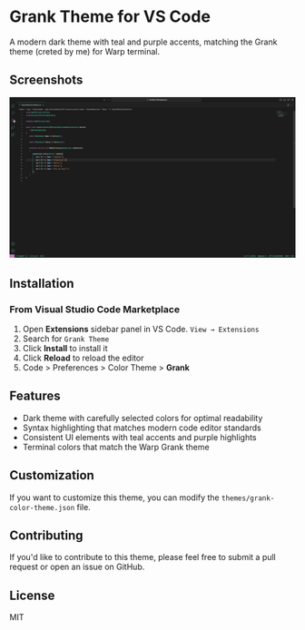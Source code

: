 # Grank Theme for VS Code

A modern dark theme with teal and purple accents, matching the Grank theme (creted by me) for Warp terminal.

## Screenshots

![Grank Theme Screenshot](https://raw.githubusercontent.com/sambabib/grank-vscode/master/grank-screenshot.jpg)

## Installation

### From Visual Studio Code Marketplace

1. Open **Extensions** sidebar panel in VS Code. `View → Extensions`
2. Search for `Grank Theme`
3. Click **Install** to install it
4. Click **Reload** to reload the editor
5. Code > Preferences > Color Theme > **Grank**

## Features

- Dark theme with carefully selected colors for optimal readability
- Syntax highlighting that matches modern code editor standards
- Consistent UI elements with teal accents and purple highlights
- Terminal colors that match the Warp Grank theme

## Customization

If you want to customize this theme, you can modify the `themes/grank-color-theme.json` file.

## Contributing

If you'd like to contribute to this theme, please feel free to submit a pull request or open an issue on GitHub.

## License

MIT

